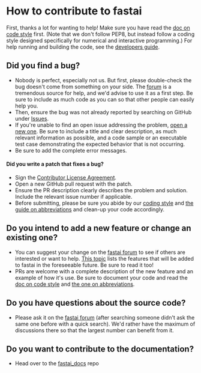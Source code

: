 # How to contribute to fastai

First, thanks a lot for wanting to help! Make sure you have read the [doc on code style](https://github.com/fastai/fastai/blob/master/docs/style.md) first. (Note that we don't follow PEP8, but instead follow a coding style designed specifically for numerical and interactive programming.) For help running and building the code, see the [developers guide](http://docs.fast.ai/developers.html).

## Did you find a bug?

* Nobody is perfect, especially not us. But first, please double-check the bug doesn't come from something on your side. The [forum](http://forums.fast.ai/) is a tremendous source for help, and we'd advise to use it as a first step. Be sure to include as much code as you can so that other people can easily help you.
* Then, ensure the bug was not already reported by searching on GitHub under [Issues](https://github.com/fastai/fastai/issues).
* If you're unable to find an open issue addressing the problem, [open a new one](https://github.com/fastai/fastai/issues/new). Be sure to include a title and clear description, as much relevant information as possible, and a code sample or an executable test case demonstrating the expected behavior that is not occurring.
* Be sure to add the complete error messages.

#### Did you write a patch that fixes a bug?

* Sign the [Contributor License Agreement](https://www.clahub.com/agreements/fastai/fastai).
* Open a new GitHub pull request with the patch.
* Ensure the PR description clearly describes the problem and solution. Include the relevant issue number if applicable.
* Before submitting, please be sure you abide by our [coding style](https://github.com/fastai/fastai/blob/master/docs/style.md) and [the guide on abbreviations](https://github.com/fastai/fastai/blob/master/docs/abbr.md) and clean-up your code accordingly.

## Do you intend to add a new feature or change an existing one?

* You can suggest your change on the [fastai forum](http://forums.fast.ai/) to see if others are interested or want to help. [This topic](http://forums.fast.ai/t/fastai-v1-adding-features/23041/8) lists the features that will be added to fastai in the foreseeable future. Be sure to read it too!
* PRs are welcome with a complete description of the new feature and an example of how it's use. Be sure to document your code and read the [doc on code style](https://github.com/fastai/fastai_docs/blob/master/docs/abbr.md) and [the one on abbreviations](https://github.com/fastai/fastai_docs/blob/master/docs/style.md).

## Do you have questions about the source code?

* Please ask it on the [fastai forum](http://forums.fast.ai/) (after searching someone didn't ask the same one before with a quick search). We'd rather have the maximum of discussions there so that the largest number can benefit from it.

## Do you want to contribute to the documentation?

* Head over to the [fastai_docs](https://github.com/fastai/fastai_docs) repo

